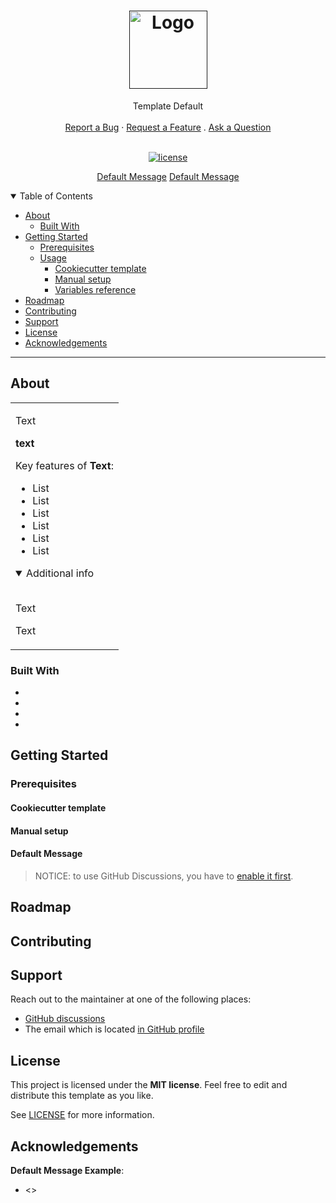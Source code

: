 <h1 align="center">
  <a href="">
    <img src="" alt="Logo" width="125" height="125">
  </a>
</h1>

<div align="center">
  Template Default
  <br />
  <br />
  <a href="">Report a Bug</a>
  ·
  <a href="">Request a Feature</a>
  .
  <a href="">Ask a Question</a>
</div>

<div align="center">
<br />

[![license]()](LICENSE)

[Default Message]()
[Default Message]()

</div>

<details open="open">
<summary>Table of Contents</summary>

- [About](#about)
  - [Built With](#built-with)
- [Getting Started](#getting-started)
  - [Prerequisites](#prerequisites)
  - [Usage](#usage)
    - [Cookiecutter template](#cookiecutter-template)
    - [Manual setup](#manual-setup)
    - [Variables reference](#variables-reference)
- [Roadmap](#roadmap)
- [Contributing](#contributing)
- [Support](#support)
- [License](#license)
- [Acknowledgements](#acknowledgements)

</details>

---

## About

<table>
<tr>
<td>

Text

**text**

Key features of **Text**:

- List
- List
- List
- List
- List
- List

<details open>
<summary>Additional info</summary>
<br>

Text

Text

</details>

</td>
</tr>
</table>

### Built With

- []()
- []()
- []()
- []()

## Getting Started

### Prerequisites

#### Cookiecutter template

#### Manual setup

#### Default Message

> NOTICE: to use GitHub Discussions, you have to [enable it first](https://docs.github.com/en/discussions/quickstart).

## Roadmap

## Contributing

## Support

Reach out to the maintainer at one of the following places:

- [GitHub discussions]()
- The email which is located [in GitHub profile]()

## License

This project is licensed under the **MIT license**. Feel free to edit and distribute this template as you like.

See [LICENSE](LICENSE) for more information.

## Acknowledgements

**Default Message Example**:

- <>

